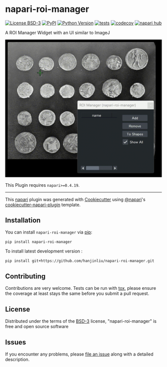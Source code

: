 # napari-roi-manager

[![License BSD-3](https://img.shields.io/pypi/l/napari-roi-manager.svg?color=green)](https://github.com/hanjinliu/napari-roi-manager/raw/main/LICENSE)
[![PyPI](https://img.shields.io/pypi/v/napari-roi-manager.svg?color=green)](https://pypi.org/project/napari-roi-manager)
[![Python Version](https://img.shields.io/pypi/pyversions/napari-roi-manager.svg?color=green)](https://python.org)
[![tests](https://github.com/hanjinliu/napari-roi-manager/workflows/tests/badge.svg)](https://github.com/hanjinliu/napari-roi-manager/actions)
[![codecov](https://codecov.io/gh/hanjinliu/napari-roi-manager/branch/main/graph/badge.svg)](https://codecov.io/gh/hanjinliu/napari-roi-manager)
[![napari hub](https://img.shields.io/endpoint?url=https://api.napari-hub.org/shields/napari-roi-manager)](https://napari-hub.org/plugins/napari-roi-manager)

A ROI Manager Widget with an UI similar to ImageJ

![](https://github.com/hanjinliu/napari-roi-manager/blob/main/images/demo.gif)

This Plugin requires `napari>=0.4.19`.

----------------------------------

This [napari] plugin was generated with [Cookiecutter] using [@napari]'s [cookiecutter-napari-plugin] template.


## Installation

You can install `napari-roi-manager` via [pip]:

    pip install napari-roi-manager



To install latest development version :

    pip install git+https://github.com/hanjinliu/napari-roi-manager.git


## Contributing

Contributions are very welcome. Tests can be run with [tox], please ensure
the coverage at least stays the same before you submit a pull request.

## License

Distributed under the terms of the [BSD-3] license,
"napari-roi-manager" is free and open source software

## Issues

If you encounter any problems, please [file an issue] along with a detailed description.

[napari]: https://github.com/napari/napari
[Cookiecutter]: https://github.com/audreyr/cookiecutter
[@napari]: https://github.com/napari
[MIT]: http://opensource.org/licenses/MIT
[BSD-3]: http://opensource.org/licenses/BSD-3-Clause
[GNU GPL v3.0]: http://www.gnu.org/licenses/gpl-3.0.txt
[GNU LGPL v3.0]: http://www.gnu.org/licenses/lgpl-3.0.txt
[Apache Software License 2.0]: http://www.apache.org/licenses/LICENSE-2.0
[Mozilla Public License 2.0]: https://www.mozilla.org/media/MPL/2.0/index.txt
[cookiecutter-napari-plugin]: https://github.com/napari/cookiecutter-napari-plugin

[file an issue]: https://github.com/hanjinliu/napari-roi-manager/issues

[napari]: https://github.com/napari/napari
[tox]: https://tox.readthedocs.io/en/latest/
[pip]: https://pypi.org/project/pip/
[PyPI]: https://pypi.org/
